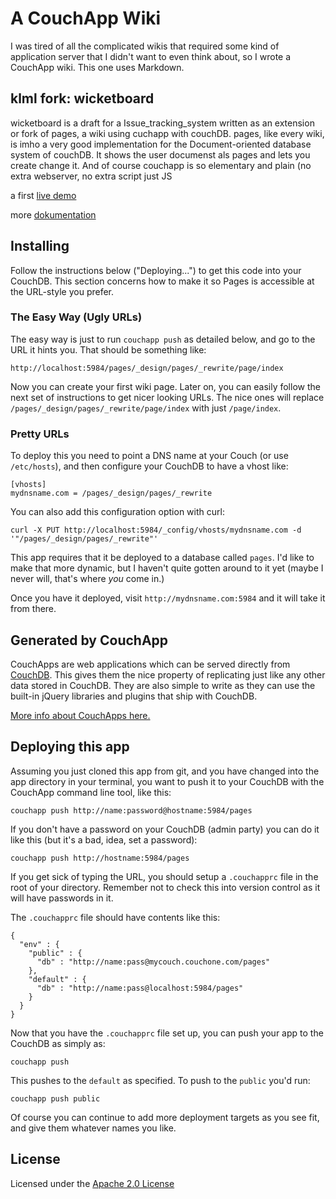 # A CouchApp Wiki

I was tired of all the complicated wikis that required some kind of application server that I didn't want to even think about, so I wrote a CouchApp wiki. This one uses Markdown.

## klml fork: wicketboard
wicketboard is a draft for a Issue_tracking_system written as an extension or fork of pages, a wiki using cuchapp with couchDB. pages, like every wiki, is imho a very good implementation for the Document-oriented database system of couchDB. It shows the user documenst als pages and lets you create change it. And of course couchapp is so elementary and plain (no extra webserver, no extra script just JS

a first [live demo](http://klml.couchone.com/wicketboard/_design/pages/_rewrite/page/index)

more [dokumentation](http://umija.org/dev:wicketboard)

## Installing

Follow the instructions below ("Deploying...") to get this code into your CouchDB. This section concerns how to make it so Pages is accessible at the URL-style you prefer.

### The Easy Way (Ugly URLs)

The easy way is just to run `couchapp push` as detailed below, and go to the URL it hints you. That should be something like:

    http://localhost:5984/pages/_design/pages/_rewrite/page/index

Now you can create your first wiki page. Later on, you can easily follow the next set of instructions to get nicer looking URLs. The nice ones will replace `/pages/_design/pages/_rewrite/page/index` with just `/page/index`.

### Pretty URLs

To deploy this you need to point a DNS name at your Couch (or use `/etc/hosts`), and then configure your CouchDB to have a vhost like:

    [vhosts]
    mydnsname.com = /pages/_design/pages/_rewrite

You can also add this configuration option with curl:

    curl -X PUT http://localhost:5984/_config/vhosts/mydnsname.com -d '"/pages/_design/pages/_rewrite"'

This app requires that it be deployed to a database called `pages`. I'd like to make that more dynamic, but I haven't quite gotten around to it yet (maybe I never will, that's where *you* come in.)

Once you have it deployed, visit `http://mydnsname.com:5984` and it will take it from there.


## Generated by CouchApp

CouchApps are web applications which can be served directly from [CouchDB](http://couchdb.apache.org). This gives them the nice property of replicating just like any other data stored in CouchDB. They are also simple to write as they can use the built-in jQuery libraries and plugins that ship with CouchDB.

[More info about CouchApps here.](http://couchapp.org)

## Deploying this app

Assuming you just cloned this app from git, and you have changed into the app directory in your terminal, you want to push it to your CouchDB with the CouchApp command line tool, like this:

    couchapp push http://name:password@hostname:5984/pages

If you don't have a password on your CouchDB (admin party) you can do it like this (but it's a bad, idea, set a password):

    couchapp push http://hostname:5984/pages

If you get sick of typing the URL, you should setup a `.couchapprc` file in the root of your directory. Remember not to check this into version control as it will have passwords in it.

The `.couchapprc` file should have contents like this:

    {
      "env" : {
        "public" : {
          "db" : "http://name:pass@mycouch.couchone.com/pages"
        },
        "default" : {
          "db" : "http://name:pass@localhost:5984/pages"
        }
      }
    }

Now that you have the `.couchapprc` file set up, you can push your app to the CouchDB as simply as:

    couchapp push

This pushes to the `default` as specified. To push to the `public` you'd run:

    couchapp push public

Of course you can continue to add more deployment targets as you see fit, and give them whatever names you like.


## License

Licensed under the [Apache 2.0 License](http://www.apache.org/licenses/LICENSE-2.0.html)

